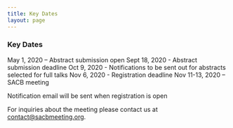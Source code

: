 ```yaml
---
title: Key Dates
layout: page
---
```


### Key Dates

May 1, 2020 – Abstract submission open
Sept 18, 2020 - Abstract submission deadline
Oct 9, 2020 - Notifications to be sent out for abstracts selected for full talks
Nov 6, 2020 - Registration deadline
Nov 11-13, 2020 – SACB meeting

Notification email will be sent when registration is open


For inquiries about the meeting please contact us at [contact@sacbmeeting.org](mailto:contact@sacbmeeting.org).
